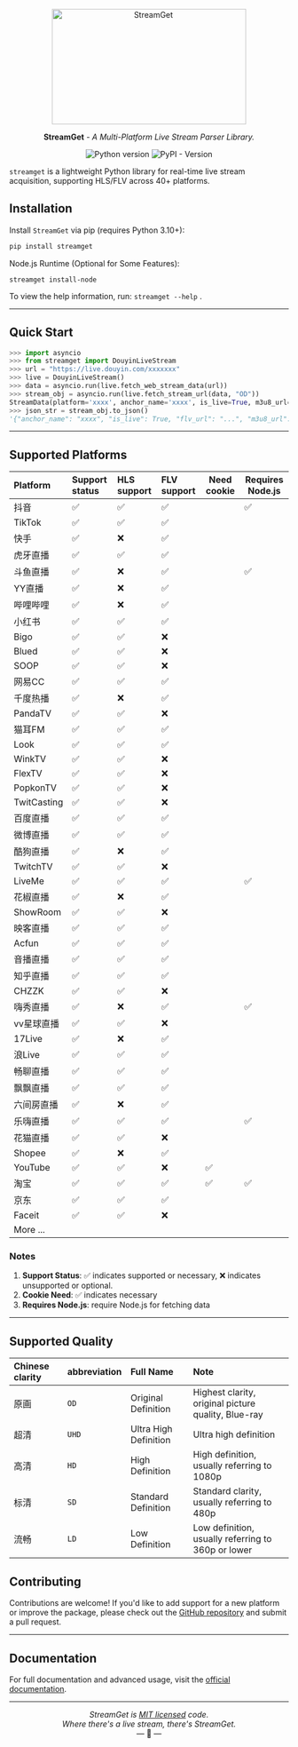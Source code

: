 <p align="center">
  <a href="https://streamget.readthedocs.io"><img width="350" height="208" src="https://raw.githubusercontent.com/ihmily/streamget/main/docs/img/eagle.png" alt='StreamGet'></a>
</p>
<p align="center"><strong>StreamGet</strong> <em>- A Multi-Platform Live Stream Parser Library.</em></p>

<p align="center">
<img alt="Python version" src="https://img.shields.io/badge/python-3.10%2B-blue.svg">
<img alt="PyPI - Version" src="https://img.shields.io/pypi/v/streamget?color=green">
</p>


`streamget` is a lightweight  Python library for real-time live stream acquisition, supporting HLS/FLV across 40+ platforms.

## Installation

Install `StreamGet` via pip (requires Python 3.10+):

```bash
pip install streamget
```

Node.js Runtime (Optional for Some Features):

```
streamget install-node
```

To view the help information, run:  `streamget --help` .

------

## Quick Start

```python
>>> import asyncio
>>> from streamget import DouyinLiveStream
>>> url = "https://live.douyin.com/xxxxxxx"
>>> live = DouyinLiveStream()
>>> data = asyncio.run(live.fetch_web_stream_data(url))
>>> stream_obj = asyncio.run(live.fetch_stream_url(data, "OD"))
StreamData(platform='xxxx', anchor_name='xxxx', is_live=True, m3u8_url="xxx"...)
>>> json_str = stream_obj.to_json()
'{"anchor_name": "xxxx", "is_live": True, "flv_url": "...", "m3u8_url": "..."}'
```

------

## Supported Platforms

| Platform    | Support status | HLS support | FLV support | Need cookie | Requires Node.js |
| :---------- | :------------- | :---------- | :---------- | ----------- | ---------------- |
| 抖音        | ✅              | ✅           | ✅           |             | ✅                |
| TikTok      | ✅              | ✅           | ✅           |             |                  |
| 快手        | ✅              | ❌           | ✅           |             |                  |
| 虎牙直播    | ✅              | ✅           | ✅           |             |                  |
| 斗鱼直播    | ✅              | ❌           | ✅           |             | ✅                |
| YY直播      | ✅              | ❌           | ✅           |             |                  |
| 哔哩哔哩    | ✅              | ❌           | ✅           |             |                  |
| 小红书      | ✅              | ✅           | ✅           |             |                  |
| Bigo        | ✅              | ✅           | ❌           |             |                  |
| Blued       | ✅              | ✅           | ❌           |             |                  |
| SOOP        | ✅              | ✅           | ❌           |             |                  |
| 网易CC      | ✅              | ✅           | ✅           |             |                  |
| 千度热播    | ✅              | ❌           | ✅           |             |                  |
| PandaTV     | ✅              | ✅           | ❌           |             |                  |
| 猫耳FM      | ✅              | ✅           | ✅           |             |                  |
| Look        | ✅              | ✅           | ✅           |             |                  |
| WinkTV      | ✅              | ✅           | ❌           |             |                  |
| FlexTV      | ✅              | ✅           | ❌           |             |                  |
| PopkonTV    | ✅              | ✅           | ❌           |             |                  |
| TwitCasting | ✅              | ✅           | ❌           |             |                  |
| 百度直播    | ✅              | ✅           | ✅           |             |                  |
| 微博直播    | ✅              | ✅           | ✅           |             |                  |
| 酷狗直播    | ✅              | ❌           | ✅           |             |                  |
| TwitchTV    | ✅              | ✅           | ❌           |             |                  |
| LiveMe      | ✅              | ✅           | ✅           |             | ✅                |
| 花椒直播    | ✅              | ❌           | ✅           |             |                  |
| ShowRoom    | ✅              | ✅           | ❌           |             |                  |
| 映客直播    | ✅              | ✅           | ✅           |             |                  |
| Acfun       | ✅              | ✅           | ✅           |             |                  |
| 音播直播    | ✅              | ✅           | ✅           |             |                  |
| 知乎直播    | ✅              | ✅           | ✅           |             |                  |
| CHZZK       | ✅              | ✅           | ❌           |             |                  |
| 嗨秀直播    | ✅              | ❌           | ✅           |             | ✅                |
| vv星球直播  | ✅              | ✅           | ❌           |             |                  |
| 17Live      | ✅              | ❌           | ✅           |             |                  |
| 浪Live      | ✅              | ✅           | ✅           |             |                  |
| 畅聊直播    | ✅              | ✅           | ✅           |             |                  |
| 飘飘直播    | ✅              | ✅           | ✅           |             |                  |
| 六间房直播  | ✅              | ❌           | ✅           |             |                  |
| 乐嗨直播    | ✅              | ✅           | ✅           |             | ✅                |
| 花猫直播    | ✅              | ✅           | ❌           |             |                  |
| Shopee      | ✅              | ❌           | ✅           |             |                  |
| YouTube     | ✅              | ✅           | ❌           | ✅           |                  |
| 淘宝        | ✅              | ✅           | ✅           | ✅           | ✅                |
| 京东        | ✅              | ✅           | ✅           |             |                  |
| Faceit      | ✅              | ✅           | ❌           |             |                  |
| More ...    |                |             |             |             |                  |

### Notes

1. **Support Status**: ✅ indicates supported or necessary, ❌ indicates unsupported or optional.
1. **Cookie Need**: ✅ indicates necessary
1. **Requires Node.js**: require Node.js for fetching data

------

## Supported Quality

| Chinese clarity | abbreviation | Full Name             | Note                                                |
| :-------------- | :----------- | :-------------------- | :-------------------------------------------------- |
| 原画            | `OD`         | Original Definition   | Highest clarity, original picture quality, Blue-ray |
| 超清            | `UHD`        | Ultra High Definition | Ultra high definition                               |
| 高清            | `HD`         | High Definition       | High definition, usually referring to 1080p         |
| 标清            | `SD`         | Standard Definition   | Standard clarity, usually referring to 480p         |
| 流畅            | `LD`         | Low Definition        | Low definition, usually referring to 360p or lower  |

## Contributing

Contributions are welcome! If you'd like to add support for a new platform or improve the package, please check out the [GitHub repository](https://github.com/ihmily/streamget) and submit a pull request.

------

## Documentation

For full documentation and advanced usage, visit the [official documentation](https://streamget.readthedocs.io/).

------

<p align="center"><i>StreamGet is <a href="https://github.com/ihmily/streamget/blob/main/LICENSE.md">MIT licensed</a> code.<br/>Where there's a live stream, there's StreamGet.</i><br/>&mdash; 🦅 &mdash;</p>

